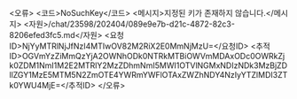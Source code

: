 <?xml version='1.0' encoding='utf-8' ?>
<오류>
	<코드>NoSuchKey</코드>
	<메시지>지정된 키가 존재하지 않습니다.</메시지>
	<자원>/chat/23598/202404/089e9e7b-d21c-4872-82c3-8206efed3fc5.md</자원>
	<요청ID>NjYyMTRlNjJfNzI4MTIwOV82M2RiX2E0MmNjMzU=</요청ID>
	<추적ID>OGVmYzZiMmQzYjA2OWNhODk0NTRkMTBiOWVmMDAxODc0OWRkZjk0ZDM1NmI1M2E2MTRlY2MzZDhmNmI5MWI1OTVlNGMxNDIzNDk3MzBjZDllZGY1MzE5MTM5N2ZmOTE4YWRmYWFlOTAxZWZhNDY4NzIyYTZlMDI3ZTk0YWU4MjE=</추적ID>
</오류>
